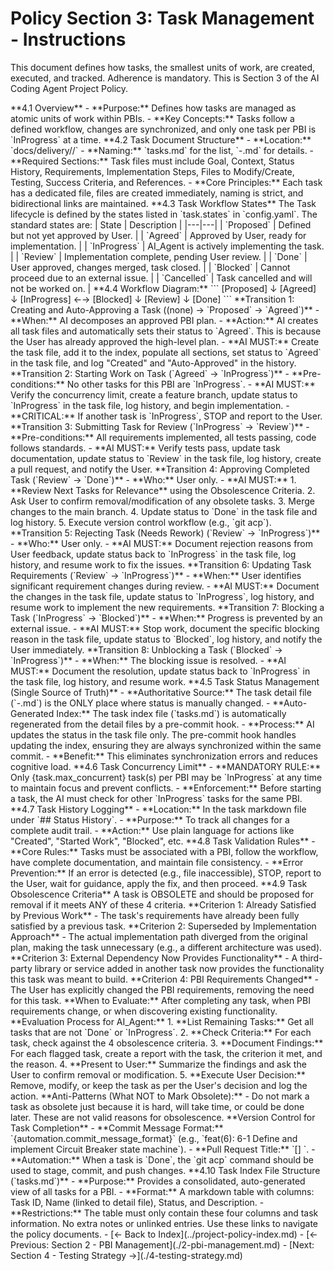 # Policy Section 3: Task Management - Instructions

<critical>This document defines how tasks, the smallest units of work, are created, executed, and tracked. Adherence is mandatory.</critical>
<critical>This is Section 3 of the AI Coding Agent Project Policy.</critical>

<workflow>

<step n="1" goal="Understand Task Overview and Document Structure">
    <action>
        **4.1 Overview**
        - **Purpose:** Defines how tasks are managed as atomic units of work within PBIs.
        - **Key Concepts:** Tasks follow a defined workflow, changes are synchronized, and only one task per PBI is `InProgress` at a time.
    </action>
    <action>
        **4.2 Task Document Structure**
        - **Location:** `docs/delivery/<PBI-ID>/`
        - **Naming:** `tasks.md` for the list, `<PBI-ID>-<TASK-ID>.md` for details.
        - **Required Sections:** Task files must include Goal, Context, Status History, Requirements, Implementation Steps, Files to Modify/Create, Testing, Success Criteria, and References.
        - **Core Principles:** Each task has a dedicated file, files are created immediately, naming is strict, and bidirectional links are maintained.
    </action>
</step>

<step n="2" goal="Learn Task Workflow States">
    <action>
        **4.3 Task Workflow States**
        The Task lifecycle is defined by the states listed in `task.states` in `config.yaml`. The standard states are:
        | State | Description |
        |---|---|
        | `Proposed` | Defined but not yet approved by User. |
        | `Agreed` | Approved by User, ready for implementation. |
        | `InProgress` | AI_Agent is actively implementing the task. |
        | `Review` | Implementation complete, pending User review. |
        | `Done` | User approved, changes merged, task closed. |
        | `Blocked` | Cannot proceed due to an external issue. |
        | `Cancelled` | Task cancelled and will not be worked on. |
    </action>
    <action>
        **4.4 Workflow Diagram:**
        ```
            [Proposed]
                ↓
            [Agreed]
                ↓
            [InProgress] ←→ [Blocked]
                ↓
            [Review]
                ↓
            [Done]
        ```
    </action>
</step>

<step n="3" goal="Execute Task Transitions: Creation and Starting Work">
    <action>
        **Transition 1: Creating and Auto-Approving a Task ((none) → `Proposed` → `Agreed`)**
        - **When:** AI decomposes an approved PBI plan.
        - **Action:** AI creates all task files and automatically sets their status to `Agreed`. This is because the User has already approved the high-level plan.
        - **AI MUST:** Create the task file, add it to the index, populate all sections, set status to `Agreed` in the task file, and log "Created" and "Auto-Approved" in the history.
    </action>
    <action>
        **Transition 2: Starting Work on Task (`Agreed` → `InProgress`)**
        - **Pre-conditions:** No other tasks for this PBI are `InProgress`.
        - **AI MUST:** Verify the concurrency limit, create a feature branch, update status to `InProgress` in the task file, log history, and begin implementation.
        - **CRITICAL:** If another task is `InProgress`, STOP and report to the User.
    </action>
</step>

<step n="4" goal="Execute Task Transitions: Submission and Approval">
    <action>
        **Transition 3: Submitting Task for Review (`InProgress` → `Review`)**
        - **Pre-conditions:** All requirements implemented, all tests passing, code follows standards.
        - **AI MUST:** Verify tests pass, update task documentation, update status to `Review` in the task file, log history, create a pull request, and notify the User.
    </action>
    <action>
        **Transition 4: Approving Completed Task (`Review` → `Done`)**
        - **Who:** User only.
        - **AI MUST:**
            1. **Review Next Tasks for Relevance** using the Obsolescence Criteria.
            2. Ask User to confirm removal/modification of any obsolete tasks.
            3. Merge changes to the main branch.
            4. Update status to `Done` in the task file and log history.
            5. Execute version control workflow (e.g., `git acp`).
    </action>
</step>

<step n="5" goal="Execute Task Transitions: Rework and Updates">
    <action>
        **Transition 5: Rejecting Task (Needs Rework) (`Review` → `InProgress`)**
        - **Who:** User only.
        - **AI MUST:** Document rejection reasons from User feedback, update status back to `InProgress` in the task file, log history, and resume work to fix the issues.
    </action>
    <action>
        **Transition 6: Updating Task Requirements (`Review` → `InProgress`)**
        - **When:** User identifies significant requirement changes during review.
        - **AI MUST:** Document the changes in the task file, update status to `InProgress`, log history, and resume work to implement the new requirements.
    </action>
</step>

<step n="6" goal="Execute Task Transitions: Blocking and Unblocking">
    <action>
        **Transition 7: Blocking a Task (`InProgress` → `Blocked`)**
        - **When:** Progress is prevented by an external issue.
        - **AI MUST:** Stop work, document the specific blocking reason in the task file, update status to `Blocked`, log history, and notify the User immediately.
    </action>
    <action>
        **Transition 8: Unblocking a Task (`Blocked` → `InProgress`)**
        - **When:** The blocking issue is resolved.
        - **AI MUST:** Document the resolution, update status back to `InProgress` in the task file, log history, and resume work.
    </action>
</step>

<step n="7" goal="Understand Task Status Management (Single Source of Truth)">
    <action>
        **4.5 Task Status Management (Single Source of Truth)**
        - **Authoritative Source:** The task detail file (`<PBI-ID>-<TASK-ID>.md`) is the ONLY place where status is manually changed.
        - **Auto-Generated Index:** The task index file (`tasks.md`) is automatically regenerated from the detail files by a pre-commit hook.
        - **Process:** AI updates the status in the task file only. The pre-commit hook handles updating the index, ensuring they are always synchronized within the same commit.
        - **Benefit:** This eliminates synchronization errors and reduces cognitive load.
    </action>
</step>

<step n="8" goal="Adhere to Concurrency, History, and Validation Rules">
    <action>
        **4.6 Task Concurrency Limit**
        - **MANDATORY RULE:** Only {task.max_concurrent} task(s) per PBI may be `InProgress` at any time to maintain focus and prevent conflicts.
        - **Enforcement:** Before starting a task, the AI must check for other `InProgress` tasks for the same PBI.
    </action>
    <action>
        **4.7 Task History Logging**
        - **Location:** In the task markdown file under `## Status History`.
        - **Purpose:** To track all changes for a complete audit trail.
        - **Action:** Use plain language for actions like "Created", "Started Work", "Blocked", etc.
    </action>
    <action>
        **4.8 Task Validation Rules**
        - **Core Rules:** Tasks must be associated with a PBI, follow the workflow, have complete documentation, and maintain file consistency.
        - **Error Prevention:** If an error is detected (e.g., file inaccessible), STOP, report to the User, wait for guidance, apply the fix, and then proceed.
    </action>
</step>

<step n="9" goal="Learn Task Obsolescence Criteria">
    <action>
        **4.9 Task Obsolescence Criteria**
        A task is OBSOLETE and should be proposed for removal if it meets ANY of these 4 criteria.
    </action>
    <action>
        **Criterion 1: Already Satisfied by Previous Work**
        - The task's requirements have already been fully satisfied by a previous task.
    </action>
    <action>
        **Criterion 2: Superseded by Implementation Approach**
        - The actual implementation path diverged from the original plan, making the task unnecessary (e.g., a different architecture was used).
    </action>
    <action>
        **Criterion 3: External Dependency Now Provides Functionality**
        - A third-party library or service added in another task now provides the functionality this task was meant to build.
    </action>
    <action>
        **Criterion 4: PBI Requirements Changed**
        - The User has explicitly changed the PBI requirements, removing the need for this task.
    </action>
</step>

<step n="10" goal="Follow the Task Obsolescence Evaluation Process">
    <action>
        **When to Evaluate:** After completing any task, when PBI requirements change, or when discovering existing functionality.
    </action>
    <action>
        **Evaluation Process for AI_Agent:**
        1. **List Remaining Tasks:** Get all tasks that are not `Done` or `InProgress`.
        2. **Check Criteria:** For each task, check against the 4 obsolescence criteria.
        3. **Document Findings:** For each flagged task, create a report with the task, the criterion it met, and the reason.
        4. **Present to User:** Summarize the findings and ask the User to confirm removal or modification.
        5. **Execute User Decision:** Remove, modify, or keep the task as per the User's decision and log the action.
    </action>
    <action>
        **Anti-Patterns (What NOT to Mark Obsolete):**
        - Do not mark a task as obsolete just because it is hard, will take time, or could be done later. These are not valid reasons for obsolescence.
    </action>
</step>

<step n="11" goal="Follow Version Control and Indexing Rules">
    <action>
**Version Control for Task Completion**
        - **Commit Message Format:** `{automation.commit_message_format}` (e.g., `feat(6): 6-1 Define and implement Circuit Breaker state machine`).
        - **Pull Request Title:** `[<task-id>] <task-description>`.
        - **Automation:** When a task is `Done`, the `git acp` command should be used to stage, commit, and push changes.
    </action>
    <action>
        **4.10 Task Index File Structure (`tasks.md`)**
        - **Purpose:** Provides a consolidated, auto-generated view of all tasks for a PBI.
        - **Format:** A markdown table with columns: Task ID, Name (linked to detail file), Status, and Description.
        - **Restrictions:** The table must only contain these four columns and task information. No extra notes or unlinked entries.
    </action>
</step>

<step n="12" goal="Navigate Between Sections">
    <action>Use these links to navigate the policy documents.</action>
    <action>- [← Back to Index](../project-policy-index.md)</action>
    <action>- [← Previous: Section 2 - PBI Management](./2-pbi-management.md)</action>
    <action>- [Next: Section 4 - Testing Strategy →](./4-testing-strategy.md)</action>
</step>

</workflow>